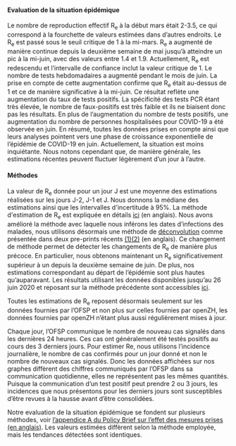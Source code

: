 <h4>Evaluation de la situation épidémique</h4>

Le nombre de reproduction effectif R<sub>e</sub> à la début mars était 2-3.5, ce qui correspond à la fourchette de valeurs estimées dans d’autres endroits. Le R<sub>e</sub> est passé sous le seuil critique de 1 à la mi-mars. R<sub>e</sub> a augmenté de manière continue depuis la deuxième semaine de mai jusqu’à atteindre un pic à la mi-juin, avec des valeurs entre 1.4 et 1.9. Actuellement, R<sub>e</sub> est redescendu et l’intervalle de confiance inclut la valeur critique de 1.
Le nombre de tests hebdomadaires a augmenté pendant le mois de juin. La prise en compte de cette augmentation confirme que R<sub>e</sub> était au-dessus de 1 et ce de manière significative à la mi-juin. Ce résultat reflète une augmentation du taux de tests positifs. La spécificité des tests PCR étant très élevée, le nombre de faux-positifs est très faible et ils ne biaisent donc pas les résultats. En plus de l’augmentation du nombre de tests positifs, une augmentation du nombre de personnes hospitalisées pour COVID-19 a été observée en juin. En résumé, toutes les données prises en compte ainsi que leurs analyses pointent vers une phase de croissance exponentielle de l’épidémie de COVID-19 en juin. Actuellement, la situation est moins inquiétante. Nous notons cependant que, de manière générale, les estimations récentes peuvent fluctuer légèrement d’un jour à l’autre.

<h4>Méthodes</h4>

La valeur de R<sub>e</sub> donnée pour un jour J est une moyenne des estimations réalisées sur les jours J-2, J-1 et J. Nous donnons la médiane des estimations ainsi que les intervalles d'incertitude à 95%. La méthode d'estimation de R<sub>e</sub> est expliquée en détails [ici](https://smw.ch/article/doi/smw.2020.20271) (en anglais). Nous avons amélioré la méthode avec laquelle nous inférons les dates d’infections des malades, nous utilisons désormais une méthode de [déconvolution](https://www.pnas.org/content/106/51/21825) comme présentée dans deux pre-prints récents [(1)](https://www.medrxiv.org/content/10.1101/2020.06.18.20134858v2)[(2)](https://www.medrxiv.org/content/10.1101/2020.05.12.20099366v1) (en anglais). Ce changement de méthode permet de détecter les changements de R<sub>e</sub> de manière plus précoce. En particulier, nous obtenons maintenant un R<sub>e</sub> significativement supérieur à un depuis la deuxième semaine de juin. De plus, nos estimations correspondant au départ de l’épidémie sont plus hautes qu’auparavant. Les résultats utilisant les données disponibles jusqu’au 26 juin 2020 et reposant sur la méthode précédente sont accessibles [ici](https://raw.githubusercontent.com/covid-19-Re/covid19-additionalData/master/misc/2020-06-27_results_CH_convolution_method.png).

Toutes les estimations de R<sub>e</sub> reposent désormais seulement sur les données fournies par l’OFSP et non plus sur celles fournies par openZH, les données fournies par openZH n’étant plus aussi régulièrement mises à jour. 

Chaque jour, l’OFSP communique le nombre de nouveau cas signalés dans les dernières 24 heures. Ces cas ont généralement été testés positifs au cours des 3 derniers jours. Pour estimer Re, nous utilisons l’incidence journalière, le nombre de cas confirmés pour un jour donné et non le nombre de nouveaux cas signalés. Donc les données affichées sur nos graphes diffèrent des chiffres communiqués par l’OFSP dans sa communication quotidienne, elles ne représentent pas les mêmes quantités. Puisque la communication d’un test positif peut prendre 2 ou 3 jours, les incidences que nous présentons pour les derniers jours sont susceptibles d’être revues à la hausse avant d’être consolidées.

Notre evaluation de la situation épidémique se fondent sur plusieurs méthodes, voir [l’appendice A du Policy Brief sur l’effet des mesures prises (en anglais)](https://ncs-tf.ch/de/policy-briefs/effect-of-measures-21-april-20-en/download). Les valeurs estimées diffèrent selon la méthode employée, mais les tendances détectées sont identiques.
